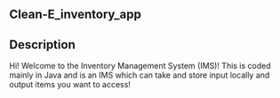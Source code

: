 Clean-E_inventory_app
---
## Description
Hi! Welcome to the Inventory Management System (IMS)! This is coded mainly in Java and is an IMS which can take and store input locally and output items you want to access!